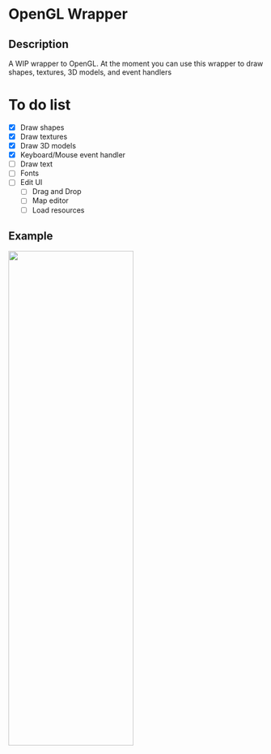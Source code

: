 # OpenGL Wrapper
## Description
A WIP wrapper to OpenGL. At the moment you can use this wrapper to draw shapes, textures, 3D models, and event handlers

# To do list
- [x] Draw shapes
- [X] Draw textures
- [X] Draw 3D models
- [X] Keyboard/Mouse event handler
- [ ] Draw text
- [ ] Fonts
- [ ] Edit UI
  - [ ] Drag and Drop
  - [ ] Map editor
  - [ ] Load resources
  
## Example
<img src="OpenGL_Wrapper.gif" width="70%" height="50%" />
